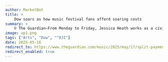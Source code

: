 ```yaml
---
author: MarketBot
title: >
    Dow soars as how music festival fans afford soaring costs
summary: >
    © The Guardian—From Monday to Friday, Jessica Heath works as a civil servant in central London – but when the weekend comes, it’s not time to relax. For the past two years, the 28-year-old has also worked evening shifts most Saturdays and Sundays at a nearby wine bar, with one clear aim – to save up for her summers.
image: up1.png
tags: ["Arts", "Dow", "^DJI"]
date: 2025-05-16
redirect_to: https://www.theguardian.com/music/2025/may/17/split-payments-and-second-jobs-how-music-festival-fans-afford-soaring-costs
redirect_enabled: true
---
```

